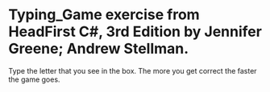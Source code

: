# Typing_Game exercise from HeadFirst C#, 3rd Edition by Jennifer Greene; Andrew Stellman.

Type the letter that you see in the box. The more you get correct the faster the game goes.
